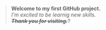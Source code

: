 >**Welcome to my first GitHub project.**<br/>
_I'm excited to be learnig new skills._<br/>
**_~~Thank you for visiting.~~_**?<br/>
 



